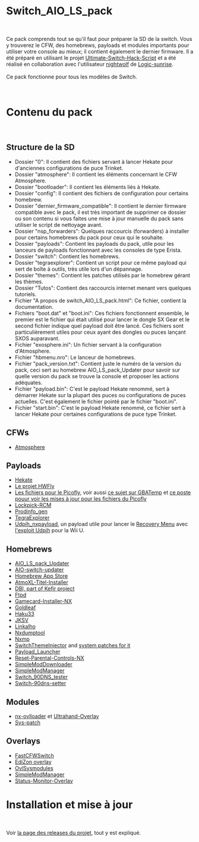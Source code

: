 <h1>Switch_AIO_LS_pack</h1>
&nbsp;
<p>
Ce pack comprends tout se qu'il faut pour préparer la SD de la switch. Vous y trouverez le CFW, des homebrews, payloads et modules importants pour utiliser votre console au mieux; il contient également le dernier firmware. Il a été préparé en utilisant le projet <a target="_blank" href="https://github.com/shadow2560/Ultimate-Switch-Hack-Script">Ultimate-Switch-Hack-Script</a> et a été réalisé en collaboration avec l'utilisateur <a target="_blank" href="http://www.logic-sunrise.com/forums/user/59314-nightwolf">nightwolf</a> de <a target="_blank" href="http://www.logic-sunrise.com">Logic-sunrise</a>.
<br/><br/>
Ce pack fonctionne pour tous les modèles de Switch.
</p>
&nbsp;
<h1>Contenu du pack</h1>
&nbsp;
<h2>Structure de la SD</h2>
<ul>
<li>Dossier "0": Il contient des fichiers servant à lancer Hekate pour d'anciennes configurations de puce Trinket.</li>
<li>Dossier "atmosphere": Il contient les éléments concernant le CFW Atmosphere.</li>
<li>Dossier "bootloader": Il contient les éléments liés à Hekate.</li>
<li>Dossier "config": Il contient des fichiers de configuration pour certains homebrew.</li>
<li>Dossier "dernier_firmware_compatible": Il contient le dernier firmware compatible avec le pack, il est très important de supprimer ce dossier ou son contenu si vous faites une mise à jour manuelle du pack sans utiliser le script de nettoyage avant.</li>
<li>Dossier "nsp_forwarders": Quelques raccourcis (forwarders) à installer pour certains homebrews du pack pour ceux qui le souhaite.</li>
<li>Dossier "payloads": Contient les payloads du pack, utile pour les lanceurs de payloads fonctionnant avec les consoles de type Erista.</li>
<li>Dossier "switch": Contient les homebrews.</li>
<li>Dossier "tegraexplorer": Contient un script pour ce même payload qui sert de boîte à outils, très utile lors d'un dépannage.</li>
<li>Dossier "themes": Contient les patches utilisés par le homebrew gérant les thèmes.</li>
<li>Dossier "Tutos": Contient des raccourcis internet menant vers quelques tutoriels.</li>
<li>Fichier "A propos de switch_AIO_LS_pack.html": Ce fichier, contient la documentation.</li>
<li>Fichiers "boot.dat" et "boot.ini": Ces fichiers fonctionnent ensemble, le premier est le fichier qui était utilisé pour lancer le dongle SX Gear et le second fichier indique quel payload doit être lancé. Ces fichiers sont particulièrement utiles pour ceux ayant des dongles ou puces lançant SXOS auparavant.</li>
<li>Fichier "exosphere.ini": Un fichier servant à la configuration d'Atmosphere.</li>
<li>Fichier "hbmenu.nro": Le lanceur de homebrews.</li>
<li>Fichier "pack_version.txt": Contient juste le numéro de la version du pack, ceci sert au homebrew AIO_LS_pack_Updater pour savoir sur quelle version du pack se trouve la console et proposer les actions adéquates.</li>
<li>Fichier "payload.bin": C'est le payload Hekate renommé, sert à démarrer Hekate sur la plupart des puces ou configurations de puces actuelles. C'est également le fichier pointé par le fichier "boot.ini".</li>
<li>Fichier "start.bin": C'est le payload Hekate renommé, ce fichier sert à lancer Hekate pour certaines configurations de puce type Trinket.</li>
</ul>
<h2>CFWs</h2>
<ul>
<li><a target="_blank" href="https://github.com/Atmosphere-NX/Atmosphere">Atmosphere</a>
</ul>
<h2>Payloads</h2>
<ul>
<li><a target="_blank" href="https://github.com/CTCaer/hekate">Hekate</a></li>
<li><a target="_blank" href="https://github.com/hwfly-nx/">Le projet HWFly</a></li>
<li><a target="_blank" href="https://github.com/Ansem-SoD/Picofly">Les fichiers pour le Picofly</a>, voir aussi <a target="_blank" href="https://gbatemp.net/threads/picofly-aio-thread.628951/">ce sujet sur GBATemp</a> et <a target="_blank" href="https://gbatemp.net/threads/picofly-a-hwfly-switch-modchip.622701/page-78#post-10090767">ce poste pouur voir les mises à jour pour les fichiers du Picofly</a></li>
<li><a target="_blank" href="https://vps.suchmeme.nl/git/mudkip/Lockpick_RCM">Lockpick-RCM</a></li>
<li><a target="_blank" href="https://github.com/CaramelDunes/prodinfo_gen/">Prodinfo_gen</a></li>
<li><a target="_blank" href="https://github.com/suchmememanyskill/TegraExplorer">TegraExplorer</a></li>
<li><a target="_blank" href="https://github.com/GaryOderNichts/udpih_nxpayload/">Udpih_nxpayload</a>, un payload utile pour lancer le <a target="_blank" href="https://github.com/GaryOderNichts/recovery_menu/">Recovery Menu</a> avec <a target="_blank" href="https://github.com/GaryOderNichts/udpih/">l'exploit Udpih</a> pour la Wii U.</li>
</ul>
<h2>Homebrews</h2>
<ul>
<li><a target="_blank" href="https://github.com/shadow2560/AIO_LS_pack_Updater">AIO_LS_pack_Updater</a></li>
<li><a target="_blank" href="https://github.com/HamletDuFromage/AIO-switch-updater">AIO-switch-updater</a></li>
<li><a target="_blank" href="https://gitlab.com/4TU/hb-appstore">Homebrew App Store</a></li>
<li><a target="_blank" href="https://github.com/dezem/AtmoXL-Titel-Installer">AtmoXL-Titel-Installer</a></li>
<li><a target="_blank" href="https://github.com/rashevskyv/switch">DBI, part of Kefir project</a></li>
<li><a target="_blank" href="https://github.com/mtheall/ftpd">Ftpd</a></li>
<li><a target="_blank" href="https://github.com/ITotalJustice/Gamecard-Installer-NX">Gamecard-Installer-NX</a></li>
<li><a target="_blank" href="https://github.com/XorTroll/Goldleaf">Goldleaf</a></li>
<li><a target="_blank" href="https://github.com/StarDustCFW/Haku33/">Haku33</a></li>
<li><a target="_blank" href="https://github.com/J-D-K/JKSV">JKSV</a></li>
<li><a target="_blank" href="https://github.com/rdmrocha/linkalho">Linkalho</a></li>
<li><a target="_blank" href="https://github.com/DarkMatterCore/nxdumptool">Nxdumptool</a></li>
<li><a target="_blank" href="https://github.com/proconsule/nxmp">Nxmp</a></li>
<li><a target="_blank" href="https://github.com/exelix11/SwitchThemeInjector">SwitchThemeInjector</a> and <a target="blank" href="https://github.com/exelix11/theme-patches">system patches for it</a></li>
<li><a target="_blank" href="https://github.com/suchmememanyskill/Payload_Launcher">Payload_Launcher</a></li>
<li><a target="_blank" href="https://github.com/ITotalJustice/Reset-Parental-Controls-NX">Reset-Parental-Controls-NX</a></li>
<li><a target="_blank" href="https://github.com/PoloNX/SimpleModDownloader">SimpleModDownloader</a></li>
<li><a target="_blank" href="https://github.com/nadrino/SimpleModManager">SimpleModManager</a></li>
<li><a target="_blank" href="https://github.com/meganukebmp/Switch_90DNS_tester">Switch_90DNS_tester</a></li>
<li><a target="_blank" href="https://github.com/suchmememanyskill/switch-90dns-setter">Switch-90dns-setter</a></li>
</ul>
<h2>Modules</h2>
<ul>
<li><a target="_blank" href="https://github.com/ppkantorski/nx-ovlloader">nx-ovlloader</a> et <a target="_blank" href="https://github.com/ppkantorski/Ultrahand-Overlay">Ultrahand-Overlay</a></li>
<li><a target="_blank" href="https://github.com/shadow2560/sys-patch">Sys-patch</a></li>
</ul>
<h2>Overlays</h2>
<ul>
<li><a target="_blank" href="https://github.com/Hartie95/fastCFWswitch">FastCFWSwitch</a></li>
<li><a target="_blank" href="https://github.com/proferabg/EdiZon-Overlay">EdiZon overlay</a></li>
<li><a target="_blank" href="https://github.com/WerWolv/ovl-sysmodules">OvlSysmodules</a></li>
<li><a target="_blank" href="https://github.com/nadrino/SimpleModManager">SimpleModManager</a></li>
<li><a target="_blank" href="https://github.com/masagrator/Status-Monitor-Overlay">Status-Monitor-Overlay</a></li>
</ul>
<h1>Installation et mise à jour</h1>
&nbsp;
<p>
Voir <a target="_blank" href="https://github.com/shadow2560/switch_AIO_LS_pack/releases">la page des releases du projet</a>, tout y est expliqué.
</p>